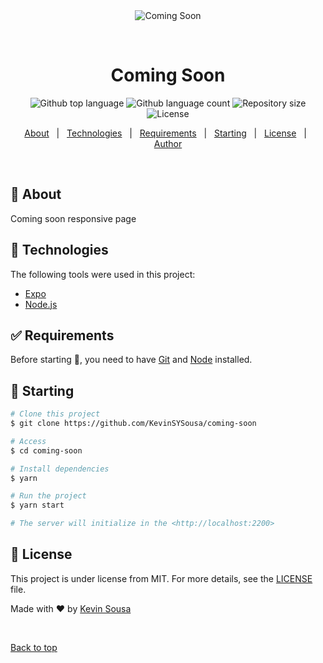 <div align="center" id="top"> 
  <img src="./.github/comingSoonPreview.gif" alt="Coming Soon" />

  &#xa0;


</div>

<h1 align="center">Coming Soon</h1>

<p align="center">
  <img alt="Github top language" src="https://img.shields.io/github/languages/top/KevinSYSousa/coming-soon?color=56BEB8">

  <img alt="Github language count" src="https://img.shields.io/github/languages/count/KevinSYSousa/coming-soon?color=56BEB8">

  <img alt="Repository size" src="https://img.shields.io/github/repo-size/KevinSYSousa/coming-soon?color=56BEB8">

  <img alt="License" src="https://img.shields.io/github/license/KevinSYSousa/coming-soon?color=56BEB8">

</p>


<p align="center">
  <a href="#dart-about">About</a> &#xa0; | &#xa0; 
  <a href="#rocket-technologies">Technologies</a> &#xa0; | &#xa0;
  <a href="#white_check_mark-requirements">Requirements</a> &#xa0; | &#xa0;
  <a href="#checkered_flag-starting">Starting</a> &#xa0; | &#xa0;
  <a href="#memo-license">License</a> &#xa0; | &#xa0;
  <a href="https://github.com/KevinSYSousa" target="_blank">Author</a>
</p>

<br>

## :dart: About ##

Coming soon responsive page

## :rocket: Technologies ##

The following tools were used in this project:

- [Expo](https://expo.io/)
- [Node.js](https://nodejs.org/en/)

## :white_check_mark: Requirements ##

Before starting :checkered_flag:, you need to have [Git](https://git-scm.com) and [Node](https://nodejs.org/en/) installed.

## :checkered_flag: Starting ##

```bash
# Clone this project
$ git clone https://github.com/KevinSYSousa/coming-soon

# Access
$ cd coming-soon

# Install dependencies
$ yarn

# Run the project
$ yarn start

# The server will initialize in the <http://localhost:2200>
```

## :memo: License ##

This project is under license from MIT. For more details, see the [LICENSE](LICENSE) file.


Made with :heart: by <a href="https://github.com/KevinSYSousa" target="_blank">Kevin Sousa</a>

&#xa0;

<a href="#top">Back to top</a>
